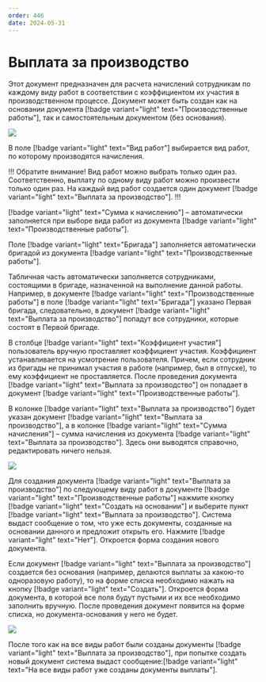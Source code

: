 ```yaml
---
order: 446
date: 2024-05-31
---
```


# Выплата за производство

Этот документ предназначен для расчета начислений сотрудникам по каждому виду работ в соответствии с коэффициентом их участия в производственном процессе. Документ может быть создан как на основании документа [!badge variant="light" text="Производственные работы"], так и самостоятельным документом (без основания).


![](/images/производство/пр4.jpg)

В поле [!badge variant="light" text="Вид работ"] выбирается вид работ, по которому производятся начисления.

!!!
Обратите внимание! Вид работ можно выбрать только один раз. Соответственно, выплату по 
одному виду работ можно произвести только один раз. На каждый вид работ создается один
документ [!badge variant="light" text="Выплата за производство"].
!!!

[!badge variant="light" text="Сумма к начислению"] – автоматически заполняется при выборе вида работ из документа 
[!badge variant="light" text="Производственные работы"].

Поле [!badge variant="light" text="Бригада"] заполняется автоматически бригадой из документа [!badge variant="light" text="Производственные работы"].

Табличная часть автоматически заполняется сотрудниками, состоящими в бригаде, назначенной на 
выполнение данной работы. Например, в документе [!badge variant="light" text="Производственные работы"] в поле [!badge variant="light" text="Бригада"] указано Первая бригада, следовательно, в документ [!badge variant="light" text="Выплата за производство"] попадут все сотрудники, которые состоят в Первой бригаде.

В столбце [!badge variant="light" text="Коэффициент участия"] пользователь вручную проставляет коэффициент участия.
Коэффициент устанавливается на усмотрение пользователя. Причем, если сотрудник из бригады не принимал участия в работе (например, был в отпуске), то ему коэффициент не проставляется. После проведения документа [!badge variant="light" text="Выплата за производство"] он попадает в документ [!badge variant="light" text="Производственные работы"].

В колонке [!badge variant="light" text="Выплата за производство"] будет указан документ [!badge variant="light" text="Выплата за производство"], а в колонке [!badge variant="light" text="Сумма начисления"] – сумма начисления из документа [!badge variant="light" text="Выплата за производство"]. Здесь они выводятся справочно, редактировать ничего нельзя.

![](/images/производство/пр0.gif)

Для создания документа [!badge variant="light" text="Выплата за производство"] по следующему виду работ в документе 
[!badge variant="light" text="Производственные работы"] нажмите кнопку [!badge variant="light" text="Создать на основании"] и выберите пункт [!badge variant="light" text="Выплата за производство"]. Система выдаст сообщение о том, что уже есть документы, созданные на основании данного и предложит открыть его. Нажмите [!badge variant="light" text="Нет"]. Откроется форма создания нового документа.

Если документ [!badge variant="light" text="Выплата за производство"] создается без основания (например, делаются выплаты за какою-то одноразовую работу), то на форме списка необходимо нажать на кнопку [!badge variant="light" text="Создать"]. 
Откроется форма документа, в которой все поля будут пустыми и их все необходимо заполнить вручную.
После проведения документ появится на форме списка, но документа-основания у него не будет.

![](/images/производство/пр11.gif)

После того как на все виды работ были созданы документы [!badge variant="light" text="Выплата за производство"], при попытке создать новый документ система выдаст сообщение:[!badge variant="light" text="На все виды работ уже созданы документы выплаты"].
